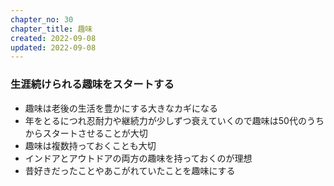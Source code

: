 ```yaml
---
chapter_no: 30
chapter_title: 趣味
created: 2022-09-08
updated: 2022-09-08
---
```

### 生涯続けられる趣味をスタートする
- 趣味は老後の生活を豊かにする大きなカギになる
- 年をとるにつれ忍耐力や継続力が少しずつ衰えていくので趣味は50代のうちからスタートさせることが大切
- 趣味は複数持っておくことも大切
- インドアとアウトドアの両方の趣味を持っておくのが理想
- 昔好きだったことやあこがれていたことを趣味にする